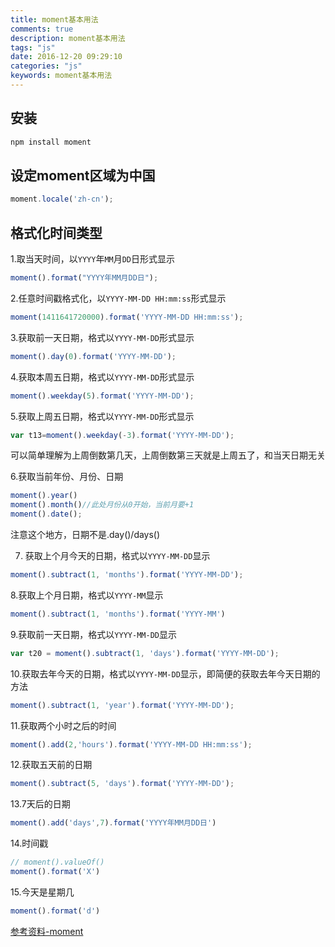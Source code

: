 ```yaml
---
title: moment基本用法
comments: true
description: moment基本用法
tags: "js"
date: 2016-12-20 09:29:10
categories: "js"
keywords: moment基本用法
---
```



## 安装

```sh
npm install moment
```

## 设定moment区域为中国

```js
moment.locale('zh-cn'); 
```

## 格式化时间类型

1.取当天时间，以`YYYY`年`MM`月`DD`日形式显示

```js
moment().format("YYYY年MM月DD日");
```

2.任意时间戳格式化，以`YYYY-MM-DD HH:mm:ss`形式显示

```js
moment(1411641720000).format('YYYY-MM-DD HH:mm:ss');
```

3.获取前一天日期，格式以`YYYY-MM-DD`形式显示

```js
moment().day(0).format('YYYY-MM-DD');
```
4.获取本周五日期，格式以`YYYY-MM-DD`形式显示

```js
moment().weekday(5).format('YYYY-MM-DD');
```

5.获取上周五日期，格式以`YYYY-MM-DD`形式显示

```js
var t13=moment().weekday(-3).format('YYYY-MM-DD');
```

可以简单理解为上周倒数第几天，上周倒数第三天就是上周五了，和当天日期无关

6.获取当前年份、月份、日期

```js
moment().year()
moment().month()//此处月份从0开始，当前月要+1
moment().date();
```

注意这个地方，日期不是.day()/days()

7. 获取上个月今天的日期，格式以`YYYY-MM-DD`显示

```js
moment().subtract(1, 'months').format('YYYY-MM-DD');
```

8.获取上个月日期，格式以`YYYY-MM`显示

```js
moment().subtract(1, 'months').format('YYYY-MM')
```

9.获取前一天日期，格式以`YYYY-MM-DD`显示

```js
var t20 = moment().subtract(1, 'days').format('YYYY-MM-DD');
```

10.获取去年今天的日期，格式以`YYYY-MM-DD`显示，即简便的获取去年今天日期的方法

```js
moment().subtract(1, 'year').format('YYYY-MM-DD');
```

11.获取两个小时之后的时间

```js
moment().add(2,'hours').format('YYYY-MM-DD HH:mm:ss');
```

12.获取五天前的日期

```js
moment().subtract(5, 'days').format('YYYY-MM-DD');
```

13.7天后的日期

```js
moment().add('days',7).format('YYYY年MM月DD日')
```

14.时间戳

```js
// moment().valueOf()
moment().format('X')
```

15.今天是星期几

```js
moment().format('d')
```

[参考资料-moment](http://momentjs.cn/docs/#/use-it/)